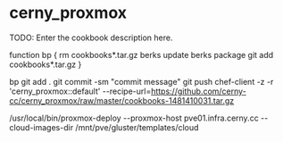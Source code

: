 # cerny_proxmox

TODO: Enter the cookbook description here.

function bp {
    rm cookbooks*.tar.gz
    berks update
    berks package
    git add cookbooks*.tar.gz
}

bp
git add .
git commit -sm "commit message"
git push
chef-client -z -r 'cerny_proxmox::default' --recipe-url=https://github.com/cerny-cc/cerny_proxmox/raw/master/cookbooks-1481410031.tar.gz


/usr/local/bin/proxmox-deploy --proxmox-host pve01.infra.cerny.cc --cloud-images-dir /mnt/pve/gluster/templates/cloud
